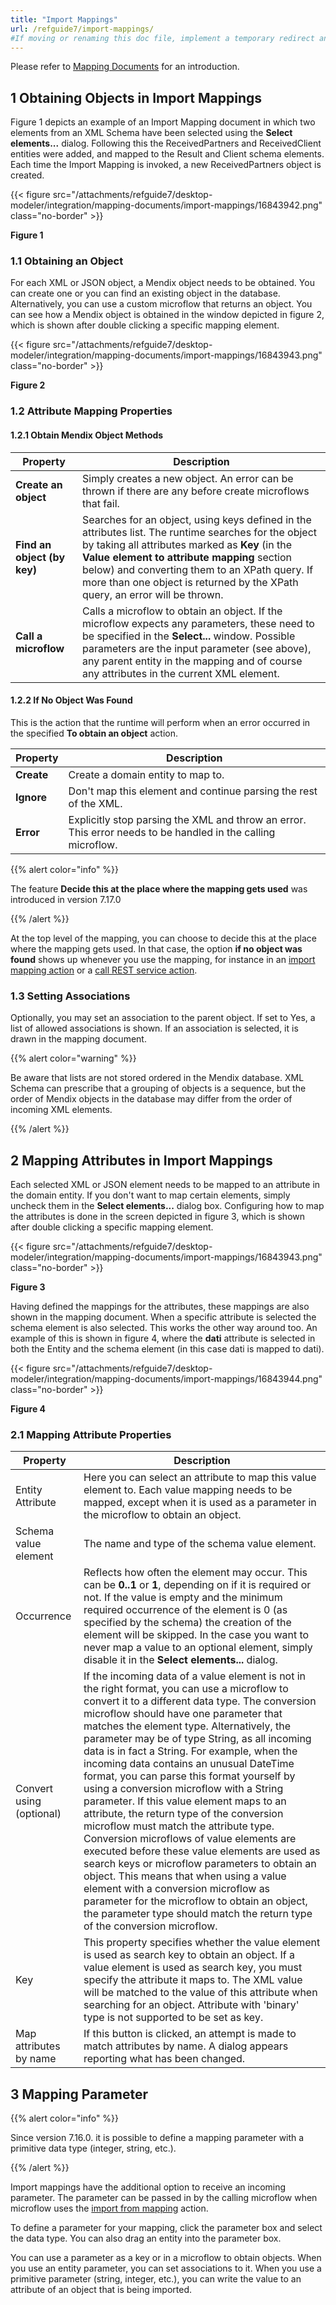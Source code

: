 ```yaml
---
title: "Import Mappings"
url: /refguide7/import-mappings/
#If moving or renaming this doc file, implement a temporary redirect and let the respective team know they should update the URL in the product. See Mapping to Products for more details.
---
```


Please refer to [Mapping Documents](/refguide7/mapping-documents/) for an introduction.

## 1 Obtaining Objects in Import Mappings

Figure 1 depicts an example of an Import Mapping document in which two elements from an XML Schema have been selected using the **Select elements...** dialog. Following this the ReceivedPartners and ReceivedClient entities were added, and mapped to the Result and Client schema elements. Each time the Import Mapping is invoked, a new ReceivedPartners object is created.

{{< figure src="/attachments/refguide7/desktop-modeler/integration/mapping-documents/import-mappings/16843942.png" class="no-border" >}}

**Figure 1**

### 1.1 Obtaining an Object

For each XML or JSON object, a Mendix object needs to be obtained. You can create one or you can find an existing object in the database. Alternatively, you can use a custom microflow that returns an object. You can see how a Mendix object is obtained in the window depicted in figure 2, which is shown after double clicking a specific mapping element.

{{< figure src="/attachments/refguide7/desktop-modeler/integration/mapping-documents/import-mappings/16843943.png" class="no-border" >}}

**Figure 2**

### 1.2 Attribute Mapping Properties

#### 1.2.1 Obtain Mendix Object Methods

| Property | Description |
| --- | --- |
| **Create an object** | Simply creates a new object. An error can be thrown if there are any before create microflows that fail. |
| **Find an object (by key)** | Searches for an object, using keys defined in the attributes list. The runtime searches for the object by taking all attributes marked as **Key** (in the **Value element to attribute mapping** section below) and converting them to an XPath query. If more than one object is returned by the XPath query, an error will be thrown. |
| **Call a microflow** | Calls a microflow to obtain an object. If the microflow expects any parameters, these need to be specified in the **Select...** window. Possible parameters are the input parameter (see above), any parent entity in the mapping and of course any attributes in the current XML element. |

#### 1.2.2 If No Object Was Found

This is the action that the runtime will perform when an error occurred in the specified **To obtain an object** action.

| Property | Description |
| --- | --- |
| **Create** | Create a domain entity to map to. |
| **Ignore** | Don't map this element and continue parsing the rest of the XML. |
| **Error** | Explicitly stop parsing the XML and throw an error. This error needs to be handled in the calling microflow. |

{{% alert color="info" %}}

The feature **Decide this at the place where the mapping gets used** was introduced in version 7.17.0

{{% /alert %}}

At the top level of the mapping, you can choose to decide this at the place where the mapping gets used. In that case, the option **if no object was found** shows up whenever you use the mapping, for instance in an [import mapping action](/refguide7/import-mapping-action/) or a [call REST service action](/refguide7/call-rest-action/).

### 1.3 Setting Associations

Optionally, you may set an association to the parent object. If set to Yes, a list of allowed associations is shown. If an association is selected, it is drawn in the mapping document.

{{% alert color="warning" %}}

Be aware that lists are not stored ordered in the Mendix database. XML Schema can prescribe that a grouping of objects is a sequence, but the order of Mendix objects in the database may differ from the order of incoming XML elements.

{{% /alert %}}

## 2 Mapping Attributes in Import Mappings

Each selected XML or JSON element needs to be mapped to an attribute in the domain entity. If you don't want to map certain elements, simply uncheck them in the **Select elements...** dialog box. Configuring how to map the attributes is done in the screen depicted in figure 3, which is shown after double clicking a specific mapping element.

{{< figure src="/attachments/refguide7/desktop-modeler/integration/mapping-documents/import-mappings/16843943.png" class="no-border" >}}

**Figure 3**

Having defined the mappings for the attributes, these mappings are also shown in the mapping document. When a specific attribute is selected the schema element is also selected. This works the other way around too. An example of this is shown in figure 4, where the **dati** attribute is selected in both the Entity and the schema element (in this case dati is mapped to dati).

{{< figure src="/attachments/refguide7/desktop-modeler/integration/mapping-documents/import-mappings/16843944.png" class="no-border" >}}

**Figure 4**

### 2.1 Mapping Attribute Properties

| Property | Description |
| --- | --- |
| Entity Attribute | Here you can select an attribute to map this value element to. Each value mapping needs to be mapped, except when it is used as a parameter in the microflow to obtain an object. |
| Schema value element | The name and type of the schema value element. |
| Occurrence | Reflects how often the element may occur. This can be **0..1** or **1**, depending on if it is required or not. If the value is empty and the minimum required occurrence of the element is 0 (as specified by the schema) the creation of the element will be skipped. In the case you want to never map a value to an optional element, simply disable it in the **Select elements...** dialog. |
| Convert using (optional) | If the incoming data of a value element is not in the right format, you can use a microflow to convert it to a different data type. The conversion microflow should have one parameter that matches the element type. Alternatively, the parameter may be of type String, as all incoming data is in fact a String. For example, when the incoming data contains an unusual DateTime format, you can parse this format yourself by using a conversion microflow with a String parameter. If this value element maps to an attribute, the return type of the conversion microflow must match the attribute type. Conversion microflows of value elements are executed before these value elements are used as search keys or microflow parameters to obtain an object. This means that when using a value element with a conversion microflow as parameter for the microflow to obtain an object, the parameter type should match the return type of the conversion microflow. |
| Key | This property specifies whether the value element is used as search key to obtain an object. If a value element is used as search key, you must specify the attribute it maps to. The XML value will be matched to the value of this attribute when searching for an object. Attribute with 'binary' type is not supported to be set as key.
| Map attributes by name | If this button is clicked, an attempt is made to match attributes by name. A dialog appears reporting what has been changed. |

## 3 Mapping Parameter

{{% alert color="info" %}}

Since version 7.16.0. it is possible to define a mapping parameter with a primitive data type (integer, string, etc.).

{{% /alert %}}

Import mappings have the additional option to receive an incoming parameter. The parameter can be passed in by the calling microflow when microflow uses the [import from mapping](/refguide7/import-mapping-action/) action.

To define a parameter for your mapping, click the parameter box and select the data type. You can also drag an entity into the parameter box. 

You can use a parameter as a key or in a microflow to obtain objects. When you use an entity parameter, you can set associations to it. When you use a primitive parameter (string, integer, etc.), you can write the value to an attribute of an object that is being imported.
